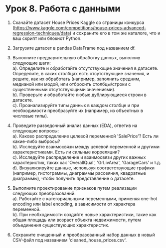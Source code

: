 # Урок 8. Работа с данными

1. Скачайте датасет House Prices Kaggle со страницы конкурса (https://www.kaggle.com/competitions/house-prices-advanced-regression-techniques/data) и сохраните его в том же каталоге, что и ваш скрипт или блокнот Python.


2. Загрузите датасет в pandas DataFrame под названием df.


3. Выполните предварительную обработку данных, выполнив следующие шаги:  
   a). Определите и обработайте отсутствующие значения в датасете. Определите, в каких столбцах есть отсутствующие значения, и решите, как их обработать (например, заполнить средним, медианой или модой, или отбросить столбцы/строки с существенными отсутствующими значениями).  
   b). Проверьте и обработайте любые дублирующиеся строки в датасете.  
   c). Проанализируйте типы данных в каждом столбце и при необходимости преобразуйте их (например, из объектных в числовые типы).


5. Проведите разведочный анализ данных (EDA), ответив на следующие вопросы:  
   a). Каково распределение целевой переменной 'SalePrice'? Есть ли какие-либо выбросы?  
   b). Исследуйте взаимосвязи между целевой переменной и другими характеристиками. Есть ли сильные корреляции?  
   c). Исследуйте распределение и взаимосвязи других важных характеристик, таких как 'OverallQual', 'GrLivArea', 'GarageCars' и т.д.  
   d). Визуализируйте данные, используя соответствующие графики (например, гистограммы, диаграммы рассеяния, квадратные диаграммы), чтобы получить представление о датасете.


5. Выполните проектирование признаков путем реализации следующих преобразований:  
   a). Работайте с категориальными переменными, применяя one-hot encoding или label encoding, в зависимости от характера переменной.  
   b). При необходимости создайте новые характеристики, такие как общая площадь или возраст объекта недвижимости, путем объединения существующих характеристик.


6. Сохраните очищенный и преобразованный набор данных в новый CSV-файл под названием 'cleaned_house_prices.csv'.

